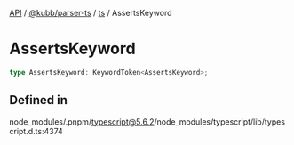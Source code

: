 [API](../../../../../packages.md) / [@kubb/parser-ts](../../../index.md) / [ts](../index.md) / AssertsKeyword

# AssertsKeyword

```ts
type AssertsKeyword: KeywordToken<AssertsKeyword>;
```

## Defined in

node\_modules/.pnpm/typescript@5.6.2/node\_modules/typescript/lib/typescript.d.ts:4374
